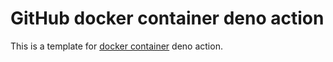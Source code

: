 # GitHub docker container deno action

This is a template for
[docker container](https://docs.github.com/en/actions/creating-actions/about-custom-actions)
deno action.

